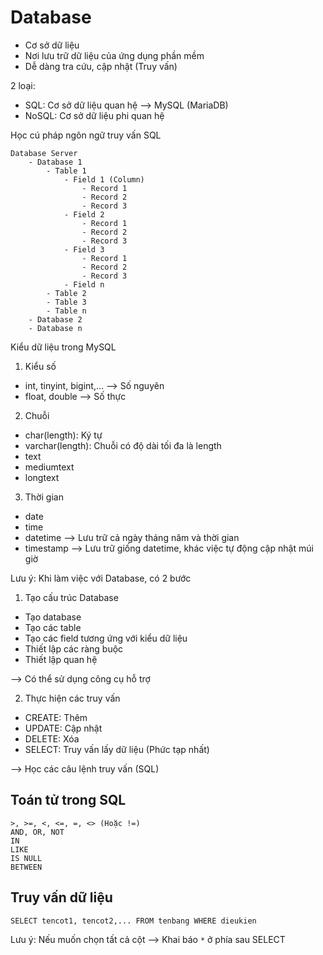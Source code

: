 # Database

- Cơ sở dữ liệu
- Nơi lưu trữ dữ liệu của ứng dụng phần mềm
- Dễ dàng tra cứu, cập nhật (Truy vấn)

2 loại:

- SQL: Cơ sở dữ liệu quan hệ --> MySQL (MariaDB)
- NoSQL: Cơ sở dữ liệu phi quan hệ

Học cú pháp ngôn ngữ truy vấn SQL

```
Database Server
    - Database 1
        - Table 1
            - Field 1 (Column)
                - Record 1
                - Record 2
                - Record 3
            - Field 2
                - Record 1
                - Record 2
                - Record 3
            - Field 3
                - Record 1
                - Record 2
                - Record 3
            - Field n
        - Table 2
        - Table 3
        - Table n
    - Database 2
    - Database n
```

Kiểu dữ liệu trong MySQL

1. Kiểu số

- int, tinyint, bigint,... --> Số nguyên
- float, double --> Số thực

2. Chuỗi

- char(length): Ký tự
- varchar(length): Chuỗi có độ dài tối đa là length
- text
- mediumtext
- longtext

3. Thời gian

- date
- time
- datetime --> Lưu trữ cả ngày tháng năm và thời gian
- timestamp --> Lưu trữ giống datetime, khác việc tự động cập nhật múi giờ

Lưu ý: Khi làm việc với Database, có 2 bước

1. Tạo cấu trúc Database

- Tạo database
- Tạo các table
- Tạo các field tương ứng với kiểu dữ liệu
- Thiết lập các ràng buộc
- Thiết lập quan hệ

--> Có thể sử dụng công cụ hỗ trợ

2. Thực hiện các truy vấn

- CREATE: Thêm
- UPDATE: Cập nhật
- DELETE: Xóa
- SELECT: Truy vấn lấy dữ liệu (Phức tạp nhất)

--> Học các câu lệnh truy vấn (SQL)

## Toán tử trong SQL

```
>, >=, <, <=, =, <> (Hoặc !=)
AND, OR, NOT
IN
LIKE
IS NULL
BETWEEN
```

## Truy vấn dữ liệu

```
SELECT tencot1, tencot2,... FROM tenbang WHERE dieukien
```

Lưu ý: Nếu muốn chọn tất cả cột --> Khai báo `*` ở phía sau SELECT
